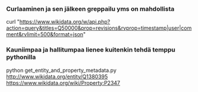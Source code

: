 ### Curlaaminen ja sen jälkeen greppailu yms on mahdollista
curl "https://www.wikidata.org/w/api.php?action=query&titles=Q50000&prop=revisions&rvprop=timestamp|user|comment&rvlimit=500&format=json"

### Kauniimpaa ja hallitumpaa lienee kuitenkin tehdä temppu pythonilla
python get_entity_and_property_metadata.py http://www.wikidata.org/entity/Q1380395 https://www.wikidata.org/wiki/Property:P2347
